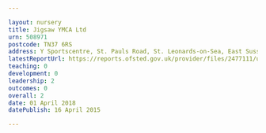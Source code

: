 ```yaml
---

layout: nursery
title: Jigsaw YMCA Ltd
urn: 508971
postcode: TN37 6RS
address: Y Sportscentre, St. Pauls Road, St. Leonards-on-Sea, East Sussex, TN37 6RS
latestReportUrl: https://reports.ofsted.gov.uk/provider/files/2477111/urn/508971.pdf
teaching: 0
development: 0
leadership: 2
outcomes: 0
overall: 2
date: 01 April 2018 
datePublish: 16 April 2015

---
```

